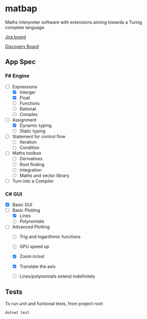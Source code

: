 # matbap

Maths interpreter software with extensions aiming towards a Turing complete language.

[Jira board](https://liamfarese.atlassian.net/jira/software/projects/AP/boards/2)


[Discovery Board](https://ueanorwich-my.sharepoint.com/:wb:/g/personal/mkq20jzu_uea_ac_uk/Efhj28AX26RPhuUebxabd_gBn3a929Ur_9FcngwqGEKR4w?e=GFHg0L)

## App Spec
### F# Engine
- [ ] Expressions
  - [x] Interger
  - [x] Float
  - [ ] Functions
  - [ ] Rational
  - [ ] Complex
- [ ] Assignment
  - [x] Dynamic typing
  - [ ] Static typing
- [ ] Statement for control flow
  - [ ] Iteration
  - [ ] Condition
- [ ] Maths toolbox
   - [ ] Derivatives
   - [ ] Root finding
   - [ ] Integration
   - [ ] Maths and vector library
- [ ] Turn into a Compiler

### C# GUI
- [x] Basic GUI
- [ ] Basic Plotting
  - [x] Lines
  - [ ] Polynomials
- [ ] Advanced Plotting
  - [ ] Trig and logarithmic functions
  - [ ] GPU speed up
  - [x] Zoom in/out
  - [x] Translate the axis
  - [ ] Lines/polynomials extend indefinitely


## Tests
To run unit and funtional tests, from project root:
```
dotnet test
```
